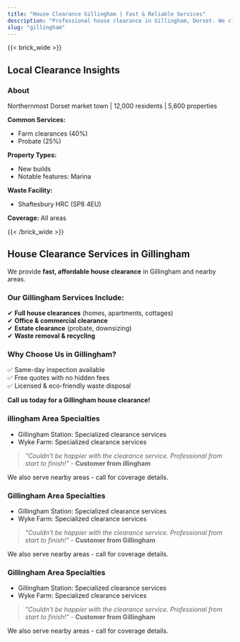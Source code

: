 ```yaml
---
title: "House Clearance Gillingham | Fast & Reliable Services"
description: "Professional house clearance in Gillingham, Dorset. We clear homes near Gillingham Station. Free quotes & same-day inspection."
slug: "gillingham"
---
```


{{< brick_wide >}}   

## Local Clearance Insights
### About 
Northernmost Dorset market town | 12,000 residents | 5,600 properties

**Common Services:**
- Farm clearances (40%)
- Probate (25%)

**Property Types:**
- New builds
- Notable features: Marina

**Waste Facility:**
- Shaftesbury HRC (SP8 4EU)

**Coverage:** All  areas

{{< /brick_wide >}}
## **House Clearance Services in Gillingham**

We provide **fast, affordable house clearance** in Gillingham and nearby areas.

### **Our Gillingham Services Include:**
✔ **Full house clearances** (homes, apartments, cottages)  
✔ **Office & commercial clearance**  
✔ **Estate clearance** (probate, downsizing)  
✔ **Waste removal & recycling**  

### **Why Choose Us in Gillingham?**
✅ Same-day inspection available  
✅ Free quotes with no hidden fees  
✅ Licensed & eco-friendly waste disposal  

**Call us today for a Gillingham house clearance!**  


### illingham Area Specialties
- Gillingham Station: Specialized clearance services
-  Wyke Farm: Specialized clearance services

> *"Couldn't be happier with the clearance service. Professional from start to finish!"* - **Customer from illingham**

We also serve nearby areas - call for coverage details.

### Gillingham Area Specialties
- Gillingham Station: Specialized clearance services
- Wyke Farm: Specialized clearance services

> *"Couldn't be happier with the clearance service. Professional from start to finish!"* - **Customer from Gillingham**

We also serve nearby areas - call for coverage details.

### Gillingham Area Specialties
- Gillingham Station: Specialized clearance services
- Wyke Farm: Specialized clearance services

> *"Couldn't be happier with the clearance service. Professional from start to finish!"* - **Customer from Gillingham**

We also serve nearby areas - call for coverage details.

